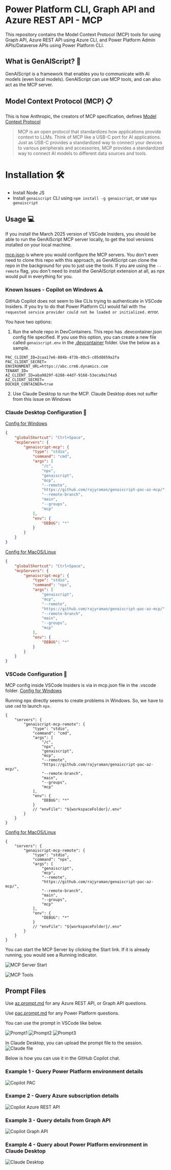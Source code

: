 # Power Platform CLI, Graph API and Azure REST API - MCP

This repository contains the Model Context Protocol (MCP) tools for using Graph API, Azure REST API using Azure CLI, and Power Platform Admin APIs/Dataverse APIs using Power Platform CLI.

## What is GenAIScript? 🤖

GenAIScript is a framework that enables you to communicate with AI models (even local models). GenAIScript can use MCP tools, and can also act as the MCP server.

## Model Context Protocol (MCP) 📋

This is how Anthropic, the creators of MCP specification, defines [Model Context Protocol](https://modelcontextprotocol.io/introduction)

> MCP is an open protocol that standardizes how applications provide context to LLMs. Think of MCP like a USB-C port for AI applications. Just as USB-C provides a standardized way to connect your devices to various peripherals and accessories, MCP provides a standardized way to connect AI models to different data sources and tools.

# Installation 🛠️

- Install Node JS
- Install `genaiscript` CLI using `npm install -g genaiscript`, or use `npx genaiscript`

## Usage 💻

If you install the March 2025 version of VSCode Insiders, you should be able to run the GenAIScript MCP server locally, to get the tool versions installed on your local machine.

[mcp.json](./.vscode/mcp.json) is where you would configure the MCP servers. You don't even need to clone this repo with this approach, as GenAIScript can clone the repo in the background for you to just use the tools. If you are using the `--remote` flag, you don't need to install the GenAIScript extension at all, as npx would pull in everything for you.

### Known Issues - Copilot on Windows ⚠️

GitHub Copilot does not seem to like CLIs trying to authenticate in VSCode Insiders. If you try to do that Power Platform CLI would fail with `The requested service provider could not be loaded or initialized.` error.

You have two options:

1. Run the whole repo in DevContainers. This repo has .devcontainer.json config file specified. If you use this option, you can create a new file called `genaiscript.env` in the [.devcontainer](./.devcontainer) folder. Use the below as a sample.
```
PAC_CLIENT_ID=2caa17e6-884b-473b-80c5-c05d8859a2fa
PAC_CLIENT_SECRET=
ENVIRONMENT_URL=https://abc.crm6.dynamics.com
TENANT_ID=
AZ_CLIENT_ID=aba9829f-6288-44d7-9168-53eca9a1f4a5
AZ_CLIENT_SECRET=
DOCKER_CONTAINER=true
```
2. Use Claude Desktop to run the MCP. Claude Desktop does not suffer from this issue on Windows

### Claude Desktop Configuration 🧠

<u>Config for Windows</u>
```json
{
    "globalShortcut": "Ctrl+Space",
    "mcpServers": {
        "genaiscript-mcp": {
            "type": "stdio",
            "command": "cmd",
            "args": [
                "/c",
                "npx",
                "genaiscript",
                "mcp",
                "--remote",
                "https://github.com/rajyraman/genaiscript-pac-az-mcp/",
                "--remote-branch",
                "main",
                "--groups",
                "mcp"
            ],
            "env": {
                "DEBUG": "*"
            }
        }		
    }
}
```

<u>Config for MacOS/Linux</u>
```json
{
    "globalShortcut": "Ctrl+Space",
    "mcpServers": {
        "genaiscript-mcp": {
            "type": "stdio",
            "command": "npx",
            "args": [
                "genaiscript",
                "mcp",
                "--remote",
                "https://github.com/rajyraman/genaiscript-pac-az-mcp/",
                "--remote-branch",
                "main",
                "--groups",
                "mcp"
            ],
            "env": {
                "DEBUG": "*"
            }
        }		
    }
}
```

### VSCode Configuration 🧩

MCP config inside VSCode Insiders is via in mcp.json file in the .vscode folder.
<u>Config for Windows</u>

Running npx directly seems to create problems in Windows. So, we have to use `cmd` to launch `npx`.

```jsonc
{
    "servers": {
        "genaiscript-mcp-remote": {
            "type": "stdio",
            "command": "cmd",
            "args": [
                "/c",
                "npx",
                "genaiscript",
                "mcp",
                "--remote",
                "https://github.com/rajyraman/genaiscript-pac-az-mcp/",
                "--remote-branch",
                "main",
                "--groups",
                "mcp"
            ],
            "env": {
                "DEBUG": "*"
            }
            // "envFile": "${workspaceFolder}/.env"
        }        
    }
}
```

<u>Config for MacOS/Linux</u>

```jsonc
{
    "servers": {
        "genaiscript-mcp-remote": {
            "type": "stdio",
            "command": "npx",
            "args": [
                "genaiscript",
                "mcp",
                "--remote",
                "https://github.com/rajyraman/genaiscript-pac-az-mcp/",
                "--remote-branch",
                "main",
                "--groups",
                "mcp"
            ],
            "env": {
                "DEBUG": "*"
            }
            // "envFile": "${workspaceFolder}/.env"
        }        
    }
}
```
You can start the MCP Server by clicking the Start link. If it is already running, you would see a Running indicator.

![MCP Server Start](./screenshots/mcp-server-vscode.jpg)

![MCP Tools](./screenshots/mcp-tools.jpg)

## Prompt Files

Use [az.prompt.md](./.github/prompts/az.prompt.md) for any Azure REST API, or Graph API questions.

Use [pac.prompt.md](./.github/prompts/pac.prompt.md) for any Power Platform questions.

You can use the prompt in VSCode like below.

![Prompt1](./screenshots/prompt1.jpg)
![Prompt2](./screenshots/prompt2.jpg)
![Prompt3](./screenshots/prompt3.jpg)

In Claude Desktop, you can upload the prompt file to the session.
![Claude file](./screenshots/claude.jpg)

Below is how you can use it in the GitHub Copilot chat.

### Example 1 - Query Power Platform environment details
![Copilot PAC](./screenshots/copilot-pac.jpg)

### Exampe 2 - Query Azure subscription details
![Copilot Azure REST API](./screenshots/copilot-azure.jpg)

### Example 3 - Query details from Graph API
![Copilot Graph API](./screenshots/copilot-graph.jpg)

### Example 4 - Query about Power Platform environment in Claude Desktop
![Claude Desktop](./screenshots/claude-chat.jpg)
